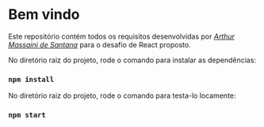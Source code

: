 # Bem vindo

Este repositório contém todos os requisitos desenvolvidas por _[Arthur Massaini de Santana](https://www.linkedin.com/in/arthur-massaini-de-santana-0b1b77150/)_ para o desafio de React proposto.

No diretório raiz do projeto, rode o comando para instalar as dependências:

### `npm install`

No diretório raiz do projeto, rode o comando para testa-lo locamente:

### `npm start`
